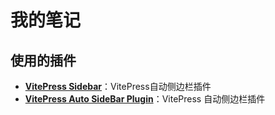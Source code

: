 # 我的笔记


## 使用的插件

- [**VitePress Sidebar**](https://vitepress-sidebar.cdget.com/zhHans/)：VitePress自动侧边栏插件
- [**VitePress Auto SideBar Plugin**](https://vitepress-auto-sidebar-plugin.netlify.app/)：VitePress 自动侧边栏插件
